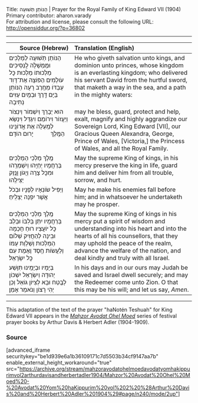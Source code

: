 <html>
<head></head>
<body>
Title: הַנּוֹתֵן תְּשׁוּעָה | Prayer for the Royal Family of King Edward VII (1904)<br />
Primary contributor: aharon.varady<br />
For attribution and license, please consult the following URL: <a href="http://opensiddur.org/?p=36802">http://opensiddur.org/?p=36802</a>
<p />
<hr />

<table style="margin-left: auto;margin-right: auto;" class="draggable">
<thead><tr><th id="x" style="text-align: right;">Source (Hebrew)</th><th style="text-align: left;">Translation (English)</th></tr></thead>
<tbody>
<tr><td style="vertical-align:top;">
<div class="liturgy"><span lang="he">
הַנּוֹתֵן תְּשׁוּעָה לַמְּלָכִים
וּמֶמְשָׁלָה לֲנְּסִיכִים
מַלְכוּתוֹ מַלְכוּת כׇּל עֹולָמִים
הַפּוֹצֶה אֶת־דָּוִד עַבְדּוֹ מֵחֶֽרֶב רָעָה
הַנּוֹתֵן בַּיָּם דָּֽרֶךְ
וּבְמַֽיִם עַזִּים נְתִיבָה
</span></div></td>
 
<td style="vertical-align:top;">
<div class="english">
He who giveth salvation unto kings, 
and dominion unto princes, 
whose kingdom is an everlasting kingdom; 
who delivered his servant David from the hurtful sword, 
that maketh a way in the sea, 
and a path in the mighty waters: 
</div></td></tr>


<tr><td style="vertical-align:top;">
<div class="liturgy"><span lang="he">
הוּא יְבָרֵךְ וְיִשְׁמוֹר וְיִנְצוֹר וְיַעֲזוֹר 
וִירוֹמֵם וִיגַדֵּל וִינַשֵּׂא לְמַֽעְלָה
אֶת אֲדוֹנֵֽינוּ הַמֶּֽלֶךְ
&nbsp;
&nbsp;
&nbsp;
&nbsp;
&nbsp;
יָרוּם הוֹדָם׃
</span></div></td>
 
<td style="vertical-align:top;">
<div class="english">
may he bless, guard, protect and help, 
exalt, magnify and highly aggrandize
our Sovereign Lord, 
King Edward [VII], 
our Gracious Queen Alexandra, 
George, Prince of Wales,
[Victoria,] the Princess of Wales, 
and all the Royal Family.
</div></td></tr>


<tr><td style="vertical-align:top;">
<div class="liturgy"><span lang="he">
מֶֽלֶךְ מַלְכֵי הַמְּלָכִים 
בְּרַחֲמָיו יְחַיֵּֽהוּ וְיִשְׁמְרֵֽהוּ
וּמִכׇּל צָרָה וְיָגוֹן וָנֶֽזֶק יַצִּילֵֽהוּ
</span></div></td>
 
<td style="vertical-align:top;">
<div class="english">
May the supreme King of kings, 
in his mercy preserve the king in life, 
guard him and deliver him from all trouble, sorrow, and hurt. 
</div></td></tr>


<tr><td style="vertical-align:top;">
<div class="liturgy"><span lang="he">
וְיַפִּיל שׂוֹנְאָיו לְפָנָיו
וּבְכֹל אֲשֶׁר יִפְנֶה יַצְלִֽיחַ׃
</span></div></td>
 
<td style="vertical-align:top;">
<div class="english">
May he make his enemies fall before him;
and in whatsoever he undertaketh may he prosper.
</div></td></tr>


<tr><td style="vertical-align:top;">
<div class="liturgy"><span lang="he">
מֶֽלֶךְ מַלְכֵי הַמְּלָכִים 
בְּרַחֲמָיו יִתֵּן בְּלִבּוֹ
וּבְלֵב כׇּל יוֹעֲצַיו
רוּחַ חָכְמָה וּבִינָה 
לְהַחֲזִיק שְׁלוֹם הַמַּלְכוּת
וְשַׁלְוַת עַמּוֹ
וְלַעֲשׂוֹת חֶֽסֶד וֶאֶמֶת עִם כׇּל יִשְׂרָאֵל׃
</span></div></td>
 
<td style="vertical-align:top;">
<div class="english">
May the supreme King of kings 
in his mercy put a spirit of wisdom and understanding 
into his heart
and into the hearts of all his counsellors,
that they may uphold the peace of the realm,
advance the welfare of the nation, 
and deal kindly and truly with all Israel.
</div></td></tr>


<tr><td style="vertical-align:top;">
<div class="liturgy"><span lang="he">
בְּיָמָיו וּבְיָמֵֽינוּ
תִּוָּשַׁע יְהוּדָה
וְיִשְׂרָאֵל יִשְׁכּוֹן לָבֶֽטַח
וּבָא לְצִיּוֹן גּוֹאֵל
וְכֵן יְהִי רָצוֹן
וְנֺאמַר אָמֵן׃
</span></div></td>
 
<td style="vertical-align:top;">
<div class="english">
In his days and in our ours 
may Judah be saved 
and Israel dwell securely; 
and may the Redeemer come unto Zion.
O that this may be his will;
and let us say, <em>Amen</em>. 
</div></td></tr>
</tbody></table>

<hr />

This adaptation of the text of the prayer "haNotén Teshuah" for King Edward VII appears in the <em><a href="/?p=27758">Maḥzor Avodat Ohel Moed</a></em> series of festival prayer books by Arthur Davis & Herbert Adler (1904-1909). 

<h3>Source</h3>

[advanced_iframe securitykey="be1d939e6a1b36109171c7d5503b34cf9147aa7b" enable_external_height_workaround="true" src="https://archive.org/stream/mahzoravodatohelmoedavodatyomhakippurimvol2arthurdavisandherbertadler1904/Mahzor%20Avodat%20Ohel%20Moed%20-%20Avodat%20Yom%20haKippurim%20vol%202%20%28Arthur%20Davis%20and%20Herbert%20Adler%201904%29#page/n240/mode/2up"]

&nbsp;
</body>
</html>